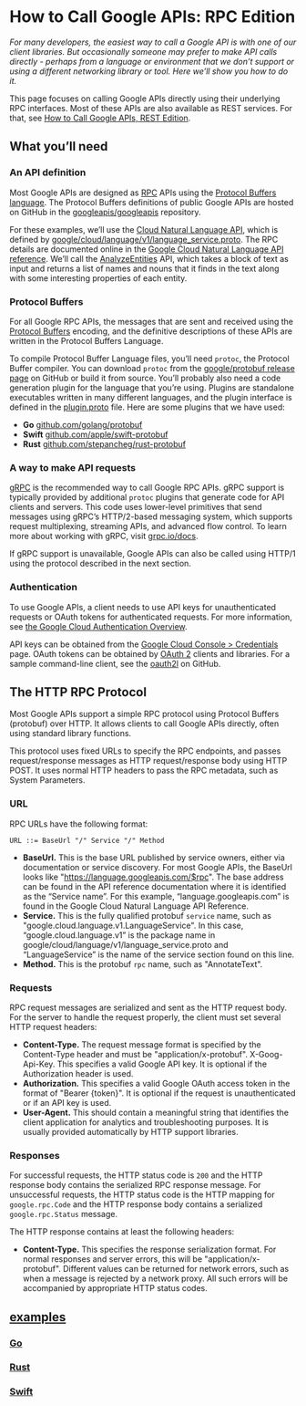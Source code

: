 # How to Call Google APIs: RPC Edition

_For many developers, the easiest way to call a Google API is with one of our client libraries. But occasionally someone may prefer to make API calls directly - perhaps from a language or environment that we don’t support or using a different networking library or tool. Here we’ll show you how to do it._

This page focuses on calling Google APIs directly using their underlying RPC interfaces. Most of these APIs are also available as REST services. For that, see [How to Call Google APIs, REST Edition](/HowToREST).

## What you’ll need

### An API definition
Most Google APIs are designed as [RPC](https://en.wikipedia.org/wiki/Remote_procedure_call) APIs using the [Protocol Buffers language](https://developers.google.com/protocol-buffers/docs/overview). The Protocol Buffers definitions of public Google APIs are hosted on GitHub in the [googleapis/googleapis](https://github.com/googleapis/googleapis) repository.

For these examples, we’ll use the [Cloud Natural Language API](https://cloud.google.com/natural-language/), which is defined by [google/cloud/language/v1/language_service.proto](https://github.com/googleapis/googleapis/blob/master/google/cloud/language/v1/language_service.proto). The RPC details are documented online in the [Google Cloud Natural Language API reference](https://cloud.google.com/natural-language/docs/reference/rpc/). We’ll call the [AnalyzeEntities](https://cloud.google.com/natural-language/docs/reference/rpc/google.cloud.language.v1#google.cloud.language.v1.LanguageService.AnalyzeEntities) API, which takes a block of text as input and returns a list of names and nouns that it finds in the text along with some interesting properties of each entity.

### Protocol Buffers 
For all Google RPC APIs, the messages that are sent and received using the [Protocol Buffers](https://developers.google.com/protocol-buffers/docs/overview) encoding, and the definitive descriptions of these APIs are written in the Protocol Buffers Language. 

To compile Protocol Buffer Language files, you’ll need `protoc`, the Protocol Buffer compiler. You can download `protoc` from the [google/protobuf release page](https://github.com/google/protobuf/releases) on GitHub or build it from source. You’ll probably also need a code generation plugin for the language that you’re using. Plugins are standalone executables written in many different languages, and the plugin interface is defined in the [plugin.proto](https://github.com/google/protobuf/blob/master/src/google/protobuf/compiler/plugin.proto) file. Here are some plugins that we have used:

- **Go** [github.com/golang/protobuf](https://github.com/golang/protobuf)
- **Swift** [github.com/apple/swift-protobuf](https://github.com/apple/swift-protobuf)
- **Rust** [github.com/stepancheg/rust-protobuf](https://github.com/stepancheg/rust-protobuf)

### A way to make API requests
[gRPC](https://grpc.io/) is the recommended way to call Google RPC APIs. gRPC support is typically provided by additional `protoc` plugins that generate code for API clients and servers. This code uses lower-level primitives that send messages using gRPC’s HTTP/2-based messaging system, which supports request multiplexing, streaming APIs, and advanced flow control. To learn more about working with gRPC, visit [grpc.io/docs](https://grpc.io/docs).

If gRPC support is unavailable, Google APIs can also be called using HTTP/1 using the protocol described in the next section.

### Authentication
To use Google APIs, a client needs to use API keys for unauthenticated requests or OAuth tokens for authenticated requests. For more information, see [the Google Cloud Authentication Overview](https://cloud.google.com/docs/authentication/).

API keys can be obtained from the [Google Cloud Console > Credentials](http://console.cloud.google.com/apis/credentials) page. OAuth tokens can be obtained by [OAuth 2](https://oauth.net/2/) clients and libraries. For a sample command-line client, see the [oauth2l](https://github.com/google/oauth2l) on GitHub.

## The HTTP RPC Protocol
Most Google APIs support a simple RPC protocol using Protocol Buffers (protobuf) over HTTP. It allows clients to call Google APIs directly, often using standard library functions.

This protocol uses fixed URLs to specify the RPC endpoints, and passes request/response messages as HTTP request/response body using HTTP POST. It uses normal HTTP headers to pass the RPC metadata, such as System Parameters.

### URL
RPC URLs have the following format:

```
URL ::= BaseUrl "/" Service "/" Method
```
- **BaseUrl.** This is the base URL published by service owners, either via documentation or service discovery. For most Google APIs, the BaseUrl looks like "https://language.googleapis.com/$rpc". The base address can be found in the API reference documentation where it is identified as the “Service name”. For this example, “language.googleapis.com” is found in the Google Cloud Natural Language API Reference. 
- **Service.** This is the fully qualified protobuf `service` name, such as "google.cloud.language.v1.LanguageService". In this case, “google.cloud.language.v1” is the package name in google/cloud/language/v1/language_service.proto and “LanguageService” is the name of the service section found on this line.
- **Method.** This is the protobuf `rpc` name, such as "AnnotateText".

### Requests
RPC request messages are serialized and sent as the HTTP request body. For the server to handle the request properly, the client must set several HTTP request headers:
- **Content-Type.** The request message format is specified by the Content-Type header and must be "application/x-protobuf".
X-Goog-Api-Key. This specifies a valid Google API key. It is optional if the Authorization header is used.
- **Authorization.** This specifies a valid Google OAuth access token in the format of "Bearer {token}". It is optional if the request is unauthenticated or if an API key is used.
- **User-Agent.** This should contain a meaningful string that identifies the client application for analytics and troubleshooting purposes. It is usually provided automatically by HTTP support libraries.

### Responses
For successful requests, the HTTP status code is `200` and the HTTP response body contains the serialized RPC response message. For unsuccessful requests, the HTTP status code is the HTTP mapping for `google.rpc.Code` and the HTTP response body contains a serialized `google.rpc.Status` message. 

The HTTP response contains at least the following headers:
- **Content-Type.** This specifies the response serialization format. For normal responses and server errors, this will be "application/x-protobuf". Different values can be returned for network errors, such as when a message is rejected by a network proxy. All such errors will be accompanied by appropriate HTTP status codes.

## [examples](https://github.com/googleapis/googleapis.github.io/tree/master/examples/rpc/)
### [Go](https://github.com/googleapis/googleapis.github.io/tree/master/examples/rpc/go)
### [Rust](https://github.com/googleapis/googleapis.github.io/tree/master/examples/rpc/rust)
### [Swift](https://github.com/googleapis/googleapis.github.io/tree/master/examples/rpC/swift)
